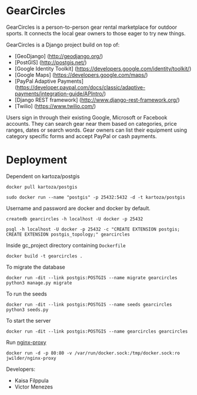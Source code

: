 # GearCircles

GearCircles is a person-to-person gear rental marketplace for outdoor sports. It
connects the local gear owners to those eager to try new things. 

GearCircles is a Django project build on top of:
* [GeoDjango] (http://geodjango.org/)
* [PostGIS] (http://postgis.net/)
* [Google Identity Toolkit] (https://developers.google.com/identity/toolkit/)
* [Google Maps] (https://developers.google.com/maps/)
* [PayPal Adaptive Payments] (https://developer.paypal.com/docs/classic/adaptive-payments/integration-guide/APIntro/)
* [Django REST framework] (http://www.django-rest-framework.org/)
* [Twilio] (https://www.twilio.com/)

Users sign in through their existing Google, Microsoft or Facebook accounts. They
can search gear near them based on categories, price ranges, dates or search words.
Gear owners can list their equipment using category specific forms and accept
PayPal or cash payments.

Deployment
===========

Dependent on kartoza/postgis

`docker pull kartoza/postgis`

`sudo docker run --name "postgis" -p 25432:5432 -d -t kartoza/postgis`

Username and password are docker and docker by default.

`createdb gearcircles -h localhost -U docker -p 25432`

`psql -h localhost -U docker -p 25432 -c "CREATE EXTENSION postgis; CREATE EXTENSION postgis_topology;" gearcircles`

Inside gc_project directory containing `Dockerfile`

`docker build -t gearcircles .`

To migrate the database

`docker run -dit --link postgis:POSTGIS --name migrate gearcircles python3 manage.py migrate`

To run the seeds

`docker run -dit --link postgis:POSTGIS --name seeds gearcircles python3 seeds.py`

To start the server

`docker run -dit --link postgis:POSTGIS --name gearcircles gearcircles`

Run [nginx-proxy](https://github.com/jwilder/nginx-proxy)

`docker run -d -p 80:80 -v /var/run/docker.sock:/tmp/docker.sock:ro jwilder/nginx-proxy`

Developers:
* Kaisa Filppula
* Victor Menezes

